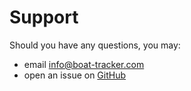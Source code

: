 # Support

Should you have any questions, you may:

- email <info@boat-tracker.com>
- open an issue on [GitHub](https://github.com/malliina/boat/issues)
